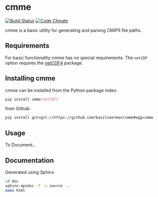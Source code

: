 # cmme

[![Build Status](https://travis-ci.org/pacificclimate/cmme.svg?branch=master)](https://travis-ci.org/pacificclimate/cmme)
[![Code Climate](https://codeclimate.com/github/pacificclimate/cmme/badges/gpa.svg)](https://codeclimate.com/github/pacificclimate/cmme)

cmme is a basic utility for generating and parsing CMIP5 file paths.

## Requirements

For basic functionality cmme has no special requirements.  The `netCDF` option requires the [netCDF4](http://unidata.github.io/netcdf4-python/) package.

## Installing cmme

cmme can be installed from the Python package index:

```bash
pip install cmme[netCDF]
```

from Github:

```bash
pip install git+git://https://github.com/basilveerman/cmme#egg=cmme
```

## Usage

To Document...

## Documentation

Generated using Sphinx

```bash
cd doc
sphinx-apidoc -f -o source ..
make html
```